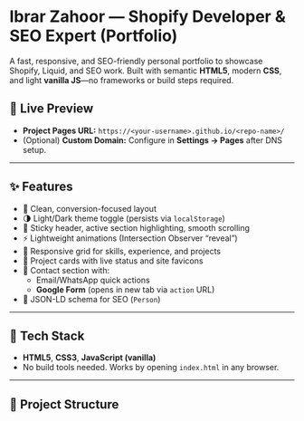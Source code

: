 # Ibrar Zahoor — Shopify Developer & SEO Expert (Portfolio)

A fast, responsive, and SEO-friendly personal portfolio to showcase Shopify, Liquid, and SEO work. Built with semantic **HTML5**, modern **CSS**, and light **vanilla JS**—no frameworks or build steps required.

## 🔗 Live Preview
- **Project Pages URL:** `https://<your-username>.github.io/<repo-name>/`
- (Optional) **Custom Domain:** Configure in **Settings → Pages** after DNS setup.

---

## ✨ Features
- 🎯 Clean, conversion-focused layout
- 🌗 Light/Dark theme toggle (persists via `localStorage`)
- 🧭 Sticky header, active section highlighting, smooth scrolling
- ⚡️ Lightweight animations (Intersection Observer “reveal”)
- 🧱 Responsive grid for skills, experience, and projects
- 🔗 Project cards with live status and site favicons
- 📨 Contact section with:
  - Email/WhatsApp quick actions
  - **Google Form** (opens in new tab via `action` URL)
- 🔎 JSON-LD schema for SEO (`Person`)

---

## 🧰 Tech Stack
- **HTML5**, **CSS3**, **JavaScript (vanilla)**
- No build tools needed. Works by opening `index.html` in any browser.

---

## 📁 Project Structure

